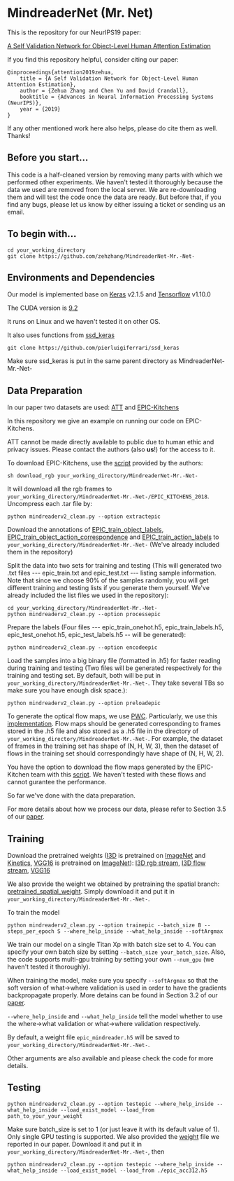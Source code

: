 # MindreaderNet (Mr. Net)
This is the repository for our NeurIPS19 paper:

[A Self Validation Network for Object-Level Human Attention Estimation](https://arxiv.org/pdf/1910.14260.pdf)

If you find this repository helpful, consider citing our paper:

```
@inproceedings{attention2019zehua, 
    title = {A Self Validation Network for Object-Level Human Attention Estimation},
    author = {Zehua Zhang and Chen Yu and David Crandall},
    booktitle = {Advances in Neural Information Processing Systems (NeurIPS)},
    year = {2019}
}
```

If any other mentioned work here also helps, please do cite them as well. Thanks!

## Before you start...
This code is a half-cleaned version by removing many parts with which we performed other experiments. We haven't tested it thoroughly because the data we used are removed from the local server. We are re-downloading them and will test the code once the data are ready. But before that, if you find any bugs, please let us know by either issuing a ticket or sending us an email.

## To begin with...
```
cd your_working_directory
git clone https://github.com/zehzhang/MindreaderNet-Mr.-Net-
```

## Environments and Dependencies
Our model is implemented base on [Keras](https://keras.io/) v2.1.5 and [Tensorflow](https://www.tensorflow.org/) v1.10.0

The CUDA version is [9.2](https://developer.nvidia.com/cuda-92-download-archive)

It runs on Linux and we haven't tested it on other OS.

It also uses functions from [ssd_keras](https://github.com/pierluigiferrari/ssd_keras)

```
git clone https://github.com/pierluigiferrari/ssd_keras
```

Make sure ssd_keras is put in the same parent directory as MindreaderNet-Mr.-Net-

## Data Preparation
In our paper two datasets are used: [ATT](http://vision.soic.indiana.edu/papers/gaze2018bmvc.pdf) and [EPIC-Kitchens](http://openaccess.thecvf.com/content_ECCV_2018/papers/Dima_Damen_Scaling_Egocentric_Vision_ECCV_2018_paper.pdf)

In this repository we give an example on running our code on EPIC-Kitchens. 

ATT cannot be made directly available to public due to human ethic and privacy issues. Please contact the authors (also **us**!) for the access to it. 

To download EPIC-Kitchens, use the [script](https://github.com/epic-kitchens/download-scripts/blob/master/frames_rgb_flow/download_rgb.sh) provided by the authors:

```
sh download_rgb your_working_directory/MindreaderNet-Mr.-Net-
```

It will download all the rgb frames to `your_working_directory/MindreaderNet-Mr.-Net-/EPIC_KITCHENS_2018`. Uncompress each .tar file by:

```
python mindreaderv2_clean.py --option extractepic
```

Download the annotations of [EPIC_train_object_labels](https://github.com/epic-kitchens/annotations/blob/master/EPIC_train_object_labels.csv), [EPIC_train_object_action_correspondence](https://github.com/epic-kitchens/annotations/blob/master/EPIC_train_object_action_correspondence.csv) and [EPIC_train_action_labels](https://github.com/epic-kitchens/annotations/blob/master/EPIC_train_action_labels.csv) to `your_working_directory/MindreaderNet-Mr.-Net-` (We've already included them in the repository)

Split the data into two sets for training and testing (This will generated two .txt files --- epic_train.txt and epic_test.txt --- listing sample information. Note that since we choose 90% of the samples randomly, you will get different training and testing lists if you generate them yourself. We've already included the list files we used in the repository):

```
cd your_working_directory/MindreaderNet-Mr.-Net-
python mindreaderv2_clean.py --option processepic
```

Prepare the labels (Four files --- epic_train_onehot.h5, epic_train_labels.h5, epic_test_onehot.h5, epic_test_labels.h5 -- will be generated):

```
python mindreaderv2_clean.py --option encodeepic
```

Load the samples into a big binary file (formatted in .h5) for faster reading during training and testing (Two files will be generated respectively for the training and testing set. By default, both will be put in `your_working_directory/MindreaderNet-Mr.-Net-`. They take several TBs so make sure you have enough disk space.):

```
python mindreaderv2_clean.py --option preloadepic
```

To generate the optical flow maps, we use [PWC](https://arxiv.org/abs/1709.02371). Particularly, we use this [implementation](https://github.com/sniklaus/pytorch-pwc). Flow maps should be generated corresponding to frames stored in the .h5 file and also stored as a .h5 file in the directory of `your_working_directory/MindreaderNet-Mr.-Net-`. For example, the dataset of frames in the training set has shape of (N, H, W, 3), then the dataset of flows in the training set should correspondingly have shape of (N, H, W, 2).

You have the option to download the flow maps generated by the EPIC-Kitchen team with this [script](https://github.com/epic-kitchens/download-scripts/blob/master/frames_rgb_flow/download_flow.sh). We haven't tested with these flows and cannot gurantee the performance.

So far we've done with the data preparation.

For more details about how we process our data, please refer to Section 3.5 of our [paper](https://arxiv.org/pdf/1910.14260.pdf).

## Training

Download the pretrained weights ([I3D](https://arxiv.org/pdf/1705.07750.pdf) is pretrained on [ImageNet](http://www.image-net.org/papers/imagenet_cvpr09.pdf) and [Kinetics](https://arxiv.org/abs/1705.06950), [VGG16](https://arxiv.org/abs/1409.1556) is pretrained on [ImageNet](http://www.image-net.org/papers/imagenet_cvpr09.pdf)): [I3D rgb stream](https://drive.google.com/file/d/1-e6msoYkDkHC0i_a7STqrHvBnMtS5rnE/view?usp=sharing), [I3D flow stream](https://drive.google.com/file/d/1o_mAiMYBveC-jtZFvMlYrKoK4QYvKILx/view?usp=sharing), [VGG16](https://drive.google.com/file/d/1SMarCUF10ykgH-0d7oaZbk4pl9cso84v/view?usp=sharing)

We also provide the weight we obtained by pretraining the spatial branch: [pretrained_spatial_weight](https://drive.google.com/file/d/127LJsKgOQ9N7_0RGVEwIW_U00eB-wn04/view?usp=sharing). Simply download it and put it in `your_working_directory/MindreaderNet-Mr.-Net-`.

To train the model

```
python mindreaderv2_clean.py --option trainepic --batch_size B --steps_per_epoch S --where_help_inside --what_help_inside --softArgmax
```

We train our model on a single Titan Xp with batch size set to 4. You can specify your own batch size by setting ```--batch_size your_batch_size```. Also, the code supports multi-gpu training by setting your own `--num_gpu` (we haven't tested it thoroughly).

When training the model, make sure you specify `--softArgmax` so that the soft version of what→where validation is used in order to have the gradients backpropagate properly. More detains can be found in Section 3.2 of our [paper](https://arxiv.org/pdf/1910.14260.pdf).

`--where_help_inside` and `--what_help_inside` tell the model whether to use the where→what validation or what→where validation respectively.

By default, a weight file `epic_mindreader.h5` will be saved to `your_working_directory/MindreaderNet-Mr.-Net-`.

Other arguments are also available and please check the code for more details.

## Testing

```
python mindreaderv2_clean.py --option testepic --where_help_inside --what_help_inside --load_exist_model --load_from path_to_your_your_weight
```

Make sure batch_size is set to 1 (or just leave it with its default value of 1).  Only single GPU testing is supported. We also provided the [weight](https://drive.google.com/file/d/1EfWb6xasnkYHd-1CvT3MBSMpfZmyiulh/view?usp=sharing) file we reported in our paper. Download it and put it in `your_working_directory/MindreaderNet-Mr.-Net-`, then
```
python mindreaderv2_clean.py --option testepic --where_help_inside --what_help_inside --load_exist_model --load_from ./epic_acc312.h5
```
